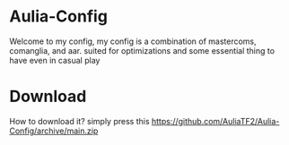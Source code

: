 # Aulia-Config
Welcome to my config, my config is a combination of mastercoms, comanglia, and aar. suited for optimizations and some essential thing to have even in casual play

# Download
How to download it? simply press this https://github.com/AuliaTF2/Aulia-Config/archive/main.zip
